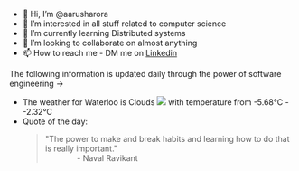 - 👋 Hi, I’m @aarusharora
- 👀 I’m interested in all stuff related to computer science
- 🌱 I’m currently learning Distributed systems
- 💞️ I’m looking to collaborate on almost anything
- 📫 How to reach me - DM me on [Linkedin](https://www.linkedin.com/in/aarusharora789/)

The following information is updated daily through the power of software engineering ->
- The weather for Waterloo is Clouds ![](https://openweathermap.org/img/wn/04d.png) with temperature from -5.68℃ - -2.32℃
- Quote of the day:  
	> "The power to make and break habits and learning how to do that is really important."  
	> &emsp;&emsp;&emsp;&emsp;- Naval Ravikant
